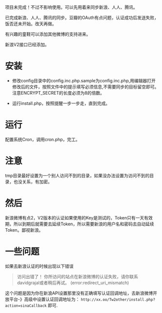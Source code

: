 项目未完成！不过不影响使用。可以先用着来同步新浪、人人、腾讯。

已完成新浪、人人、腾讯的同步。豆瓣的OAuth有点问题，认证成功后发送失败，饭否还未开始。改天再做。

有兴趣的童鞋可以添加其他微博的支持进来。

新浪V2接口已经添加。

# 安装

* 修改config目录中的config.inc.php.sample为config.inc.php,用编辑器打开修改后的文件，按照文件中的提示填写必须信息,不需要同步的目标留空即可。注意ENCRYPT_SECRET的长度必须为8的倍数。

* 运行install.php，按照提醒一步一步走，直到完成。


# 运行

配置系统Cron，调用cron.php，完工。

# 注意

tmp目录最好设置为一个别人访问不到的目录，如果没办法设置为访问不到的目录，也没关系，有加密。

# 然后

新浪微博有点2，V2版本的认证如果使用的Key是测试的，Token只有一天有效期，所以到期后就需要去延续Token，所以需要新浪的用户名和密码去自动延续Token。鄙视新浪。

# 一些问题

如果去新浪认证的时候出现以下错误
 
> 访问出错了！
> 你所访问的站点在新浪微博的认证失败，请你联系davidgrajal或者稍后再试。
> (error:redirect_uri_mismatch)

这个问题是因为你在新浪API设置那里没有正确填写认证回调地址，去新浪微博开放平台-》高级中设置认证回调地址为： `http://xx.oo/Tw2other/install.php?action=sinaCallback` 即可.
